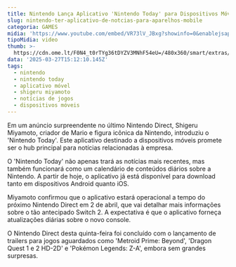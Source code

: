 ```yaml
---
title: Nintendo Lança Aplicativo 'Nintendo Today' para Dispositivos Móveis
slug: nintendo-ter-aplicativo-de-notcias-para-aparelhos-mobile
categoria: GAMES
midia: 'https://www.youtube.com/embed/VR73lV_JBxg?showinfo=0&enablejsapi=1'
tipoMidia: video
thumb: >-
  https://cdn.ome.lt/F0N4_t0rTYg36tDYZV3MNhF54eU=/480x360/smart/extras/conteudos/imagem_2025-03-27_114124445.png
data: '2025-03-27T15:12:10.145Z'
tags:
  - nintendo
  - nintendo today
  - aplicativo móvel
  - shigeru miyamoto
  - notícias de jogos
  - dispositivos móveis
---
```


Em um anúncio surpreendente no último Nintendo Direct, Shigeru Miyamoto, criador de Mario e figura icônica da Nintendo, introduziu o 'Nintendo Today'. Este aplicativo destinado a dispositivos móveis promete ser o hub principal para notícias relacionadas à empresa.

O 'Nintendo Today' não apenas trará as notícias mais recentes, mas também funcionará como um calendário de conteúdos diários sobre a Nintendo. A partir de hoje, o aplicativo já está disponível para download tanto em dispositivos Android quanto iOS.

Miyamoto confirmou que o aplicativo estará operacional a tempo do próximo Nintendo Direct em 2 de abril, que vai detalhar mais informações sobre o tão antecipado Switch 2. A expectativa é que o aplicativo forneça atualizações diárias sobre o novo console.

O Nintendo Direct desta quinta-feira foi concluído com o lançamento de trailers para jogos aguardados como 'Metroid Prime: Beyond', 'Dragon Quest 1 e 2 HD-2D' e 'Pokémon Legends: Z-A', embora sem grandes surpresas.
